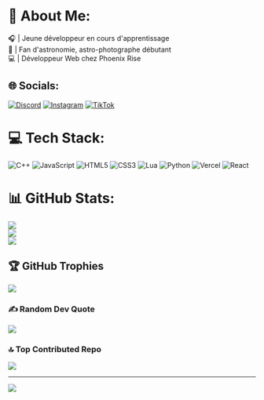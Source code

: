 # 💫 About Me:
🎧 | Jeune développeur en cours d'apprentissage<br>🔭 | Fan d'astronomie, astro-photographe débutant<br>💻 | Développeur Web chez Phoenix Rise


## 🌐 Socials:
[![Discord](https://img.shields.io/badge/Discord-%237289DA.svg?logo=discord&logoColor=white)](https://discord.gg/https://discord.gg/zADqwgP8zG) [![Instagram](https://img.shields.io/badge/Instagram-%23E4405F.svg?logo=Instagram&logoColor=white)](https://instagram.com/shokoloa) [![TikTok](https://img.shields.io/badge/TikTok-%23000000.svg?logo=TikTok&logoColor=white)](https://tiktok.com/@Shoko0409) 

# 💻 Tech Stack:
![C++](https://img.shields.io/badge/c++-%2300599C.svg?style=for-the-badge&logo=c%2B%2B&logoColor=white) ![JavaScript](https://img.shields.io/badge/javascript-%23323330.svg?style=for-the-badge&logo=javascript&logoColor=%23F7DF1E) ![HTML5](https://img.shields.io/badge/html5-%23E34F26.svg?style=for-the-badge&logo=html5&logoColor=white) ![CSS3](https://img.shields.io/badge/css3-%231572B6.svg?style=for-the-badge&logo=css3&logoColor=white) ![Lua](https://img.shields.io/badge/lua-%232C2D72.svg?style=for-the-badge&logo=lua&logoColor=white) ![Python](https://img.shields.io/badge/python-3670A0?style=for-the-badge&logo=python&logoColor=ffdd54) ![Vercel](https://img.shields.io/badge/vercel-%23000000.svg?style=for-the-badge&logo=vercel&logoColor=white) ![React](https://img.shields.io/badge/react-%2320232a.svg?style=for-the-badge&logo=react&logoColor=%2361DAFB)
# 📊 GitHub Stats:
![](https://github-readme-stats.vercel.app/api?username=shokoloa&theme=tokyonight&hide_border=true&include_all_commits=false&count_private=false)<br/>
![](https://github-readme-streak-stats.herokuapp.com/?user=shokoloa&theme=tokyonight&hide_border=true)<br/>
![](https://github-readme-stats.vercel.app/api/top-langs/?username=shokoloa&theme=tokyonight&hide_border=true&include_all_commits=false&count_private=false&layout=compact)

## 🏆 GitHub Trophies
![](https://github-profile-trophy.vercel.app/?username=shokoloa&theme=tokyonight&no-frame=false&no-bg=true&margin-w=4)

### ✍️ Random Dev Quote
![](https://quotes-github-readme.vercel.app/api?type=horizontal&theme=dark)

### 🔝 Top Contributed Repo
![](https://github-contributor-stats.vercel.app/api?username=shokoloa&limit=5&theme=dark&combine_all_yearly_contributions=true)

---
[![](https://visitcount.itsvg.in/api?id=shokoloa&icon=0&color=1)](https://visitcount.itsvg.in)

<!-- Proudly created with GPRM ( https://gprm.itsvg.in ) -->
